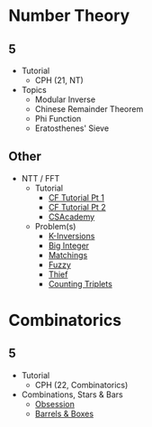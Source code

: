 # Number Theory

## 5
  * Tutorial
    * CPH (21, NT)
  * Topics
    * Modular Inverse
    * Chinese Remainder Theorem
    * Phi Function
    * Eratosthenes' Sieve

## Other
  * NTT / FFT
    * Tutorial
      * [CF Tutorial Pt 1](http://codeforces.com/blog/entry/43499)
      * [CF Tutorial Pt 2](http://codeforces.com/blog/entry/48798)
      * [CSAcademy](https://csacademy.com/blog/fast-fourier-transform-and-variations-of-it/)
    * Problem(s)
      * [K-Inversions](https://open.kattis.com/problems/kinversions)
      * [Big Integer](https://dmoj.ca/problem/bts17p8)
      * [Matchings](https://open.kattis.com/contests/acpc17open/problems/matchings)
      * [Fuzzy](http://codeforces.com/problemset/problem/528/D)
      * [Thief](http://codeforces.com/problemset/problem/632/E)
      * [Counting Triplets](https://toph.co/p/counting-triplets)

# Combinatorics

## 5
  * Tutorial
    * CPH (22, Combinatorics)
  * Combinations, Stars & Bars
    * [Obsession](http://codeforces.com/contest/869/problem/C) [](79)
    * [Barrels & Boxes](http://codeforces.com/contest/768/problem/F) [](83)
